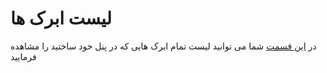 # لیست ابرک ها

در [این قسمت](https://panel.virakcloud.com/instances/list) شما می توانید لیست تمام ابرک هایی که در پنل خود ساختید را مشاهده فرمایید

<DarkModeImage
  dark-src="/images/guides/fa/dark/instances/instances-list.png"
  light-src="/images/guides/fa/light/instances/instances-list.png"
  alt="Instances List"
/>
